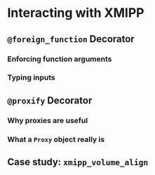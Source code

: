 # Interacting with XMIPP

## `@foreign_function` Decorator

### Enforcing function arguments

### Typing inputs

## `@proxify` Decorator

### Why proxies are useful

### What a `Proxy` object really is

## Case study: `xmipp_volume_align`